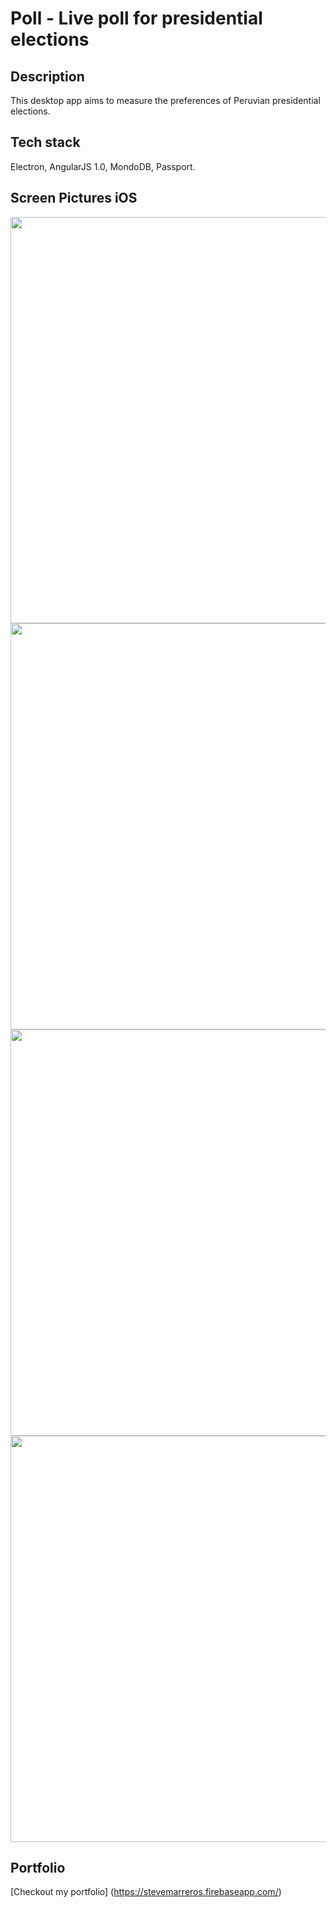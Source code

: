 # Poll - Live poll for presidential elections

Description
-----------
This desktop app aims to measure the preferences of Peruvian presidential elections.     

Tech stack
----------
Electron, AngularJS 1.0, MondoDB, Passport.

Screen Pictures iOS
-------------------

<p align='center'>
  <img src='https://s3-us-west-1.amazonaws.com/portfoliostevem/pollSystem-screen-0.png' width='650'/>
  <img src='https://s3-us-west-1.amazonaws.com/portfoliostevem/pollSystem-screen-1.png' width='650'/>
  <img src='https://s3-us-west-1.amazonaws.com/portfoliostevem/pollSystem-screen-2.png' width='650'/>
  <img src='https://s3-us-west-1.amazonaws.com/portfoliostevem/pollSystem-screen-3.png' width='650'/>
</p>


Portfolio
---------
[Checkout my portfolio] (https://stevemarreros.firebaseapp.com/)
